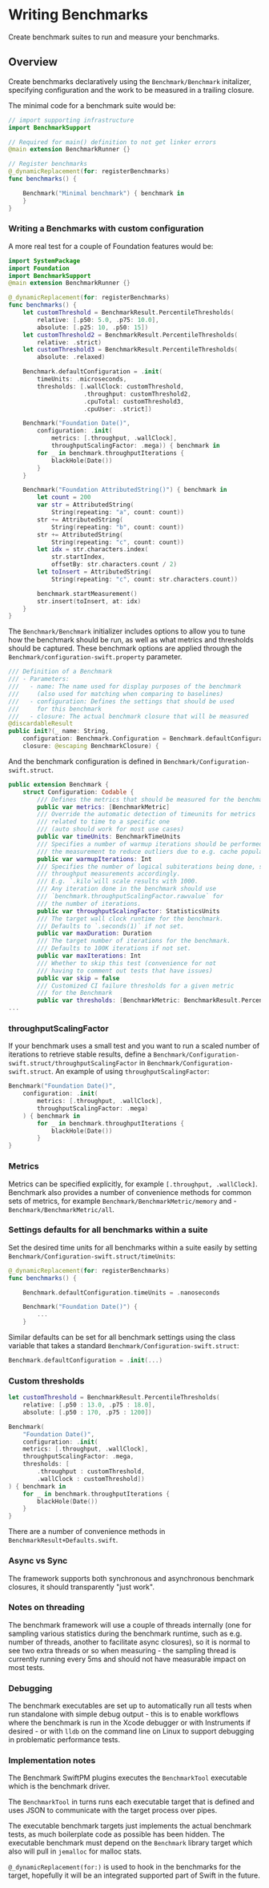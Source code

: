 # Writing Benchmarks

Create benchmark suites to run and measure your benchmarks.

## Overview

Create benchmarks declaratively using the ``Benchmark/Benchmark`` initalizer, specifying configuration and the work to be measured in a trailing closure.

The minimal code for a benchmark suite would be:

```swift
// import supporting infrastructure
import BenchmarkSupport

// Required for main() definition to not get linker errors
@main extension BenchmarkRunner {}      

// Register benchmarks
@_dynamicReplacement(for: registerBenchmarks) 
func benchmarks() {

    Benchmark("Minimal benchmark") { benchmark in
    }
}
```

### Writing a Benchmarks with custom configuration

A more real test for a couple of Foundation features would be:

```swift
import SystemPackage
import Foundation
import BenchmarkSupport
@main extension BenchmarkRunner {}

@_dynamicReplacement(for: registerBenchmarks)
func benchmarks() {
    let customThreshold = BenchmarkResult.PercentileThresholds(
        relative: [.p50: 5.0, .p75: 10.0],
        absolute: [.p25: 10, .p50: 15])
    let customThreshold2 = BenchmarkResult.PercentileThresholds(
        relative: .strict)
    let customThreshold3 = BenchmarkResult.PercentileThresholds(
        absolute: .relaxed)

    Benchmark.defaultConfiguration = .init(
        timeUnits: .microseconds,
        thresholds: [.wallClock: customThreshold,
                     .throughput: customThreshold2,
                     .cpuTotal: customThreshold3,
                     .cpuUser: .strict])

    Benchmark("Foundation Date()",
        configuration: .init(
            metrics: [.throughput, .wallClock], 
            throughputScalingFactor: .mega)) { benchmark in
        for _ in benchmark.throughputIterations {
            blackHole(Date())
        }
    }

    Benchmark("Foundation AttributedString()") { benchmark in
        let count = 200
        var str = AttributedString(
            String(repeating: "a", count: count))
        str += AttributedString(
            String(repeating: "b", count: count))
        str += AttributedString(
            String(repeating: "c", count: count))
        let idx = str.characters.index(
            str.startIndex, 
            offsetBy: str.characters.count / 2)
        let toInsert = AttributedString(
            String(repeating: "c", count: str.characters.count))

        benchmark.startMeasurement()
        str.insert(toInsert, at: idx)
    }
}
```

The ``Benchmark/Benchmark`` initializer includes options to allow you to tune how the benchmark should be run, as well as what metrics and thresholds should be captured.
These benchmark options are applied through the ``Benchmark/configuration-swift.property`` parameter.

<!-- I think there's a way to reference code in source control/GitHub that may be appropriate here. -->

```swift
/// Definition of a Benchmark
/// - Parameters:
///   - name: The name used for display purposes of the benchmark
///     (also used for matching when comparing to baselines)
///   - configuration: Defines the settings that should be used
///     for this benchmark
///   - closure: The actual benchmark closure that will be measured
@discardableResult
public init?(_ name: String,
    configuration: Benchmark.Configuration = Benchmark.defaultConfiguration,
    closure: @escaping BenchmarkClosure) {
```

And the benchmark configuration is defined in ``Benchmark/Configuration-swift.struct``.

<!-- TODO: Reframe this in terms of a reference to the Configuration struct and it's reference documentation -->

```swift
public extension Benchmark {
    struct Configuration: Codable {
        /// Defines the metrics that should be measured for the benchmark
        public var metrics: [BenchmarkMetric]
        /// Override the automatic detection of timeunits for metrics 
        /// related to time to a specific one 
        /// (auto should work for most use cases)
        public var timeUnits: BenchmarkTimeUnits
        /// Specifies a number of warmup iterations should be performed before   
        /// the measurement to reduce outliers due to e.g. cache population
        public var warmupIterations: Int
        /// Specifies the number of logical subiterations being done, scaling 
        /// throughput measurements accordingly.
        /// E.g. `.kilo`will scale results with 1000. 
        /// Any iteration done in the benchmark should use
        /// `benchmark.throughputScalingFactor.rawvalue` for 
        /// the number of iterations.
        public var throughputScalingFactor: StatisticsUnits
        /// The target wall clock runtime for the benchmark. 
        /// Defaults to `.seconds(1)` if not set.
        public var maxDuration: Duration
        /// The target number of iterations for the benchmark.
        /// Defaults to 100K iterations if not set.
        public var maxIterations: Int
        /// Whether to skip this test (convenience for not 
        /// having to comment out tests that have issues)
        public var skip = false
        /// Customized CI failure thresholds for a given metric 
        /// for the Benchmark
        public var thresholds: [BenchmarkMetric: BenchmarkResult.PercentileThresholds]?
...
```

### throughputScalingFactor

If your benchmark uses a small test and you want to run a scaled number of iterations to retrieve stable results, define a ``Benchmark/Configuration-swift.struct/throughputScalingFactor`` in ``Benchmark/Configuration-swift.struct``.
An example of using `throughputScalingFactor`:

```swift
Benchmark("Foundation Date()",
    configuration: .init(
        metrics: [.throughput, .wallClock], 
        throughputScalingFactor: .mega)
    ) { benchmark in
        for _ in benchmark.throughputIterations {
            blackHole(Date())
        }
}
```

### Metrics

Metrics can be specified explicitly, for example `[.throughput, .wallClock]`.
Benchmark also provides a number of convenience methods for common sets of metrics, for example ``Benchmark/BenchmarkMetric/memory`` and - ``Benchmark/BenchmarkMetric/all``.

### Settings defaults for all benchmarks within a suite

Set the desired time units for all benchmarks within a suite easily by setting ``Benchmark/Configuration-swift.struct/timeUnits``:

```swift
@_dynamicReplacement(for: registerBenchmarks)
func benchmarks() {

    Benchmark.defaultConfiguration.timeUnits = .nanoseconds

    Benchmark("Foundation Date()") {
        ...
    }
```

Similar defaults can be set for all benchmark settings using the class variable that takes a standard ``Benchmark/Configuration-swift.struct``:

```swift
Benchmark.defaultConfiguration = .init(...)
```

### Custom thresholds

```swift
let customThreshold = BenchmarkResult.PercentileThresholds(
    relative: [.p50 : 13.0, .p75 : 18.0],
    absolute: [.p50 : 170, .p75 : 1200])

Benchmark(
    "Foundation Date()",
    configuration: .init(
    metrics: [.throughput, .wallClock],
    throughputScalingFactor: .mega,
    thresholds: [
        .throughput : customThreshold,
        .wallClock : customThreshold])
) { benchmark in
    for _ in benchmark.throughputIterations {
        blackHole(Date())
    }
}
```

There are a number of convenience methods in `BenchmarkResult+Defaults.swift`.

### Async vs Sync

The framework supports both synchronous and asynchronous benchmark closures, it should transparently "just work".

### Notes on threading

The benchmark framework will use a couple of threads internally (one for sampling various statistics during the benchmark runtime, such as e.g. number of threads, another to facilitate async closures), so it is normal to see two extra threads or so when measuring - the sampling thread is currently running every 5ms and should not have measurable impact on most tests.

### Debugging

The benchmark executables are set up to automatically run all tests when run standalone with simple debug output - this is to enable workflows where the benchmark is run in the Xcode debugger or with Instruments if desired - or with `lldb` on the command line on Linux to support debugging in problematic performance tests.

### Implementation notes

The Benchmark SwiftPM plugins executes the `BenchmarkTool` executable which is the benchmark driver.

The `BenchmarkTool` in turns runs each executable target that is defined and uses JSON to communicate with the target process over pipes.

The executable benchmark targets just implements the actual benchmark tests, as much boilerplate code as possible has been hidden. The executable benchmark must depend on the `Benchmark` library target which also will pull in `jemalloc` for malloc stats.

`@_dynamicReplacement(for:)` is used to hook in the benchmarks for the target, hopefully it will be an integrated supported part of Swift in the future.
